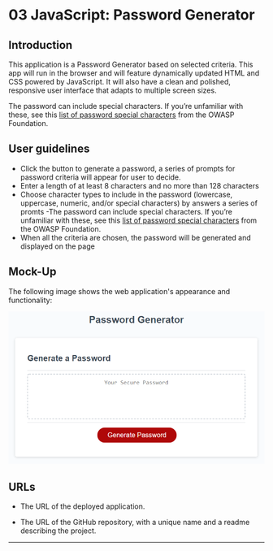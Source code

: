 # 03 JavaScript: Password Generator

## Introduction

This application is a Password Generator based on selected criteria. This app will run in the browser and will feature dynamically updated HTML and CSS powered by JavaScript. It will also have a clean and polished, responsive user interface that adapts to multiple screen sizes.

The password can include special characters. If you’re unfamiliar with these, see this [list of password special characters](https://www.owasp.org/index.php/Password_special_characters) from the OWASP Foundation.

## User guidelines

- Click the button to generate a password, a series of prompts for password criteria will appear for user to decide. 
- Enter a length of at least 8 characters and no more than 128 characters
- Choose character types to include in the password (lowercase, uppercase, numeric, and/or special characters) by answers a series of promts 
-The password can include special characters. If you’re unfamiliar with these, see this [list of password special characters](https://www.owasp.org/index.php/Password_special_characters) from the OWASP Foundation.
- When all the criteria are chosen, the password will be generated and displayed on the page


## Mock-Up

The following image shows the web application's appearance and functionality:

![The Password Generator application displays a red button to "Generate Password".](./Assets/03-javascript-homework-demo.png)

## URLs 

* The URL of the deployed application.

* The URL of the GitHub repository, with a unique name and a readme describing the project.

- - -
